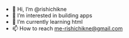 - 👋 Hi, I’m @rishichikne
- 👀 I’m interested in building apps
- 🌱 I’m currently learning html
- 📫 How to reach me-rishichikne@gmail.com


<!---
rishichikne/rishichikne is a ✨ special ✨ repository because its `README.md` (this file) appears on your GitHub profile.
You can click the Preview link to take a look at your changes.
--->
